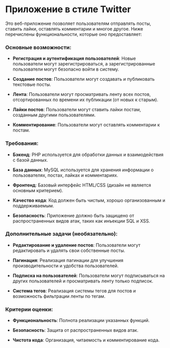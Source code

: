 # Приложение в стиле Twitter

Это веб-приложение позволяет пользователям отправлять посты, ставить лайки, оставлять комментарии и многое другое. Ниже перечислены функциональности, которые оно предоставляет:

### Основные возможности:

- **Регистрация и аутентификация пользователей**: Новые пользователи могут зарегистрироваться, а зарегистрированные пользователи могут безопасно войти в систему.
   
- **Создание постов**: Пользователи могут создавать и публиковать текстовые посты.

- **Лента**: Пользователи могут просматривать ленту всех постов, отсортированных по времени их публикации (от новых к старым).

- **Лайки постов**: Пользователи могут ставить лайки постам, созданным другими пользователями.

- **Комментирование**: Пользователи могут оставлять комментарии к постам.

### Требования:

- **Бэкенд**: PHP используется для обработки данных и взаимодействия с базой данных.
  
- **База данных**: MySQL используется для хранения информации о пользователях, постах, лайках и комментариях.

- **Фронтенд**: Базовый интерфейс HTML/CSS (дизайн не является основным критерием).

- **Качество кода**: Код должен быть чистым, хорошо организованным и поддерживаемым.

- **Безопасность**: Приложение должно быть защищено от распространенных видов атак, таких как инъекции SQL и XSS.

### Дополнительные задачи (необязательно):

- **Редактирование и удаление постов**: Пользователи могут редактировать и удалять свои собственные посты.

- **Пагинация**: Реализация пагинации для улучшения производительности и удобства пользователей.

- **Подписка на пользователей**: Пользователи могут подписываться на других пользователей и просматривать ленту только подписок.

- **Система тегов**: Реализация системы тегов для постов и возможность фильтрации ленты по тегам.

### Критерии оценки:

- **Функциональность**: Полнота реализации указанных функций.

- **Безопасность**: Защита от распространенных видов атак.

- **Чистота кода**: Организация, читаемость и комментирование кода.
